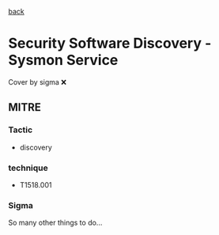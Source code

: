 [back](../index.md)
# Security Software Discovery - Sysmon Service
Cover by sigma :x: 

## MITRE
### Tactic
  - discovery

### technique
  - T1518.001

### Sigma

 So many other things to do...